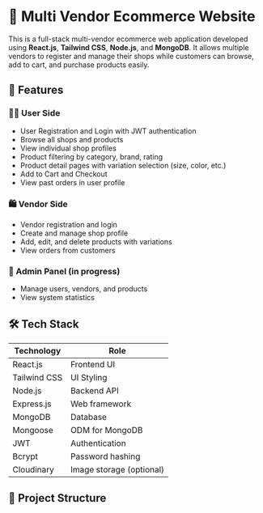 # 🛒 Multi Vendor Ecommerce Website

This is a full-stack multi-vendor ecommerce web application developed using **React.js**, **Tailwind CSS**, **Node.js**, and **MongoDB**. It allows multiple vendors to register and manage their shops while customers can browse, add to cart, and purchase products easily.

## 🚀 Features

### 🧑‍💻 User Side
- User Registration and Login with JWT authentication
- Browse all shops and products
- View individual shop profiles
- Product filtering by category, brand, rating
- Product detail pages with variation selection (size, color, etc.)
- Add to Cart and Checkout
- View past orders in user profile

### 🛍️ Vendor Side
- Vendor registration and login
- Create and manage shop profile
- Add, edit, and delete products with variations
- View orders from customers

### 🔐 Admin Panel (in progress)
- Manage users, vendors, and products
- View system statistics

## 🛠️ Tech Stack

| Technology     | Role                      |
|----------------|---------------------------|
| React.js       | Frontend UI               |
| Tailwind CSS   | UI Styling                |
| Node.js        | Backend API               |
| Express.js     | Web framework             |
| MongoDB        | Database                  |
| Mongoose       | ODM for MongoDB           |
| JWT            | Authentication            |
| Bcrypt         | Password hashing          |
| Cloudinary     | Image storage (optional)  |

## 📁 Project Structure

